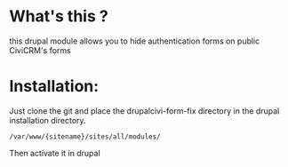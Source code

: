 # What's this ?

this drupal module allows you to hide authentication forms on public CiviCRM's forms

# Installation:

Just clone the git and place the drupalcivi-form-fix directory in the drupal installation directory.

```
/var/www/{sitename}/sites/all/modules/
```

Then activate it in drupal
